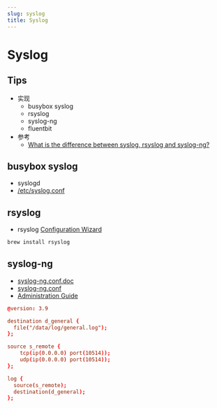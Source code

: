```yaml
---
slug: syslog
title: Syslog
---
```


# Syslog

## Tips
* 实现
  * busybox syslog
  * rsyslog
  * syslog-ng
  * fluentbit
* 参考
  * [What is the difference between syslog, rsyslog and syslog-ng?](https://serverfault.com/questions/692309)

## busybox syslog
* syslogd
* [/etc/syslog.conf](https://git.busybox.net/busybox/tree/docs/syslog.conf.txt)

## rsyslog
* rsyslog [Configuration Wizard](http://www.rsyslog.com/rsyslog-configuration-builder/)

```bash
brew install rsyslog
```

## syslog-ng
* [syslog-ng.conf.doc](https://github.com/balabit/syslog-ng/blob/master/contrib/syslog-ng.conf.doc)
* [syslog-ng.conf](https://github.com/balabit/syslog-ng/blob/master/contrib/rhel-packaging/syslog-ng.conf)
* [Administration Guide](https://www.syslog-ng.com/technical-documents/doc/syslog-ng-open-source-edition/3.22/administration-guide/12)

```conf
@version: 3.9

destination d_general {
  file("/data/log/general.log");
};

source s_remote {
    tcp(ip(0.0.0.0) port(10514));
    udp(ip(0.0.0.0) port(10514));
};

log {
  source(s_remote);
  destination(d_general);
};
```
